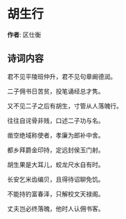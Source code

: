 # 胡生行

**作者**: 区仕衡

## 诗词内容

君不见平陵班仲升，君不见句章阚德润。

二子佣书日苦贫，投笔诵经总才隽。

又不见二子之后有胡生，寸管从人落魄行。

往往自诧骨非贱，口述二子功与名。

凿空绝域称使者，孝廉为郎补中舍。

都乡拜爵金印持，定远封侯玉门射。

胡生果是大耳儿，蛟龙尺水自有时。

长安乞米齿编贝，且得待诏聊免饥。

不能持钓富春泽，只解校文天禄阁。

丈夫岂必终落魄，他时人认佣书客。

